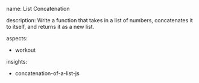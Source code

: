 name: List Concatenation

description: Write a function that takes in a list of numbers, concatenates it to itself, and returns it as a new list.


aspects:
  - workout

insights:
  - concatenation-of-a-list-js
